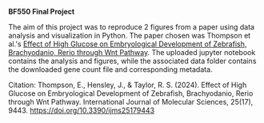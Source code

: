 **BF550 Final Project**

The aim of this project was to reproduce 2 figures from a paper using data analysis and visualization in Python. The paper chosen was Thompson et al.'s [Effect of High Glucose on Embryological Development of Zebrafish, Brachyodanio, Rerio through Wnt Pathway](https://doi.org/10.3390/ijms25179443).
The uploaded jupyter notebook contains the analysis and figures, while the associated data folder contains the downloaded gene count file and corresponding metadata.

Citation: Thompson, E., Hensley, J., & Taylor, R. S. (2024). Effect of High Glucose on Embryological Development of Zebrafish, Brachyodanio, Rerio through Wnt Pathway. International Journal of Molecular Sciences, 25(17), 9443. https://doi.org/10.3390/ijms25179443 
